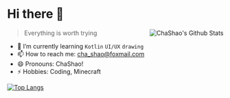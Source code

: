 # Hi there 👋

<a href="#">
  <img src="https://github-readme-stats.vercel.app/api?username=Cha-Shao&show_icons=true&bg_color=35,edfcf5,f5f6fb)" align="right" alt="ChaShao's Github Stats" />
</a>

> Everything is worth trying

- 🌱 I’m currently learning `Kotlin` `UI/UX` `drawing`
- 📫 How to reach me: cha_shao@foxmail.com
- 😄 Pronouns: ChaShao!
- ⚡ Hobbies: Coding, Minecraft

[![Top Langs](https://github-readme-stats.vercel.app/api/top-langs/?username=Cha-Shao&layout=compact)](https://github.com/anuraghazra/github-readme-stats)
